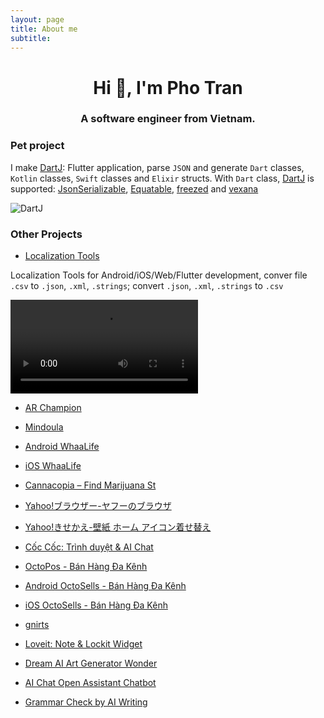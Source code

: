 ```yaml
---
layout: page
title: About me
subtitle:
---
```


<h1 align="center">Hi 👋, I'm Pho Tran</h1>
<h3 align="center">A software engineer from Vietnam.</h3>


### Pet project 

I make [DartJ](https://dartj.web.app/#/): Flutter application, parse `JSON` and generate `Dart` classes, `Kotlin` classes, `Swift` classes and `Elixir` structs. With `Dart` class, [DartJ](https://dartj.web.app/#/) is supported: [JsonSerializable](https://pub.dev/packages/json_serializable), [Equatable](https://pub.dev/packages/equatable), [freezed](https://pub.dev/packages/freezed) and [vexana](https://pub.dev/packages/vexana) 

![DartJ](https://github.com/ttpho/ttpho/assets/3994863/97b27bfc-073b-46af-9604-d7dd397510bb)



### Other Projects

- [Localization Tools ](https://localizationtools.web.app/)

Localization Tools for Android/iOS/Web/Flutter development, conver file `.csv` to `.json`, `.xml`, `.strings`; 
convert `.json`, `.xml`, `.strings` to `.csv`


<video controls>
  <source src="https://github.com/user-attachments/assets/c3fb7659-982b-4fc5-950c-6a918594881a" type="video/mp4">
  Your browser does not support the video tag.
</video>


- [AR Champion](https://play.google.com/store/apps/details?id=photran.me.archampion)

- [Mindoula](https://play.google.com/store/apps/details?id=com.mindoula.royals)

- [Android WhaaLife](https://play.google.com/store/apps/details?id=com.whaa)

- [iOS WhaaLife](https://itunes.apple.com/vn/app/whaalife/id1190351061?l=vi&mt=8)

- [Cannacopia – Find Marijuana St](https://play.google.com/store/apps/details?id=com.naturesdreaminc.cannacopia)

- [Yahoo!ブラウザー-ヤフーのブラウザ](https://play.google.com/store/apps/details?id=jp.co.yahoo.android.ybrowser&hl=ja)

- [Yahoo!きせかえ-壁紙 ホーム アイコン着せ替え](https://play.google.com/store/apps/details?id=com.buzzpia.aqua.launcher.buzzhome&hl=ja)

- [Cốc Cốc: Trình duyệt & AI Chat](https://play.google.com/store/apps/details?id=com.coccoc.trinhduyet)

- [OctoPos - Bán Hàng Đa Kênh](https://play.google.com/store/apps/details?id=com.onpoint.octopos)

- [Android OctoSells - Bán Hàng Đa Kênh](https://play.google.com/store/apps/details?id=com.onpoint.octosells)

- [iOS OctoSells - Bán Hàng Đa Kênh](https://apps.apple.com/us/app/octosells-b%C3%A1n-h%C3%A0ng-%C4%91a-k%C3%AAnh/id1620487688)

- [gnirts](https://gnirts-2023.web.app/#/)

- [Loveit: Note & Lockit Widget](https://play.google.com/store/apps/details?id=com.smartwidgetlabs.notetogether)

- [Dream AI Art Generator Wonder](https://play.google.com/store/apps/details?id=com.smartwidgetlabs.aiart)

- [AI Chat Open Assistant Chatbot](https://play.google.com/store/apps/details?id=com.smartwidgetlabs.chatgpt)

- [Grammar Check by AI Writing](https://play.google.com/store/apps/details?id=ai.metaverselabs.grammargpt)
